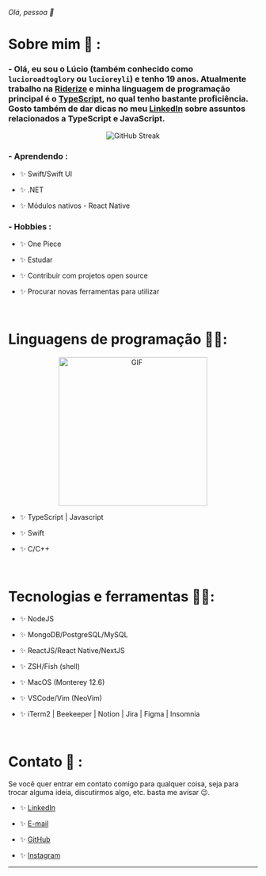 *Olá, pessoa 👋*
# Sobre mim 💬 :

### - Olá, eu sou o Lúcio (também conhecido como `lucioroadtoglory` ou `lucioreyli`) e tenho 19 anos. Atualmente trabalho na [Riderize](https://www.linkedin.com/company/riderize/) e minha linguagem de programação principal é o [TypeScript](https://www.typescriptlang.org), no qual tenho bastante proficiência. Gosto também de dar dicas no meu [LinkedIn](https://www.linkedin.com/in/lucioandradejr) sobre assuntos relacionados a TypeScript e JavaScript.

<div  align="center">
  <p>

![GitHub Streak](https://streak-stats.demolab.com/?user=lucioroadtoglory&theme=dark)
      
  </p>
</div>
  
### - Aprendendo :

- ✨ Swift/Swift UI

- ✨ .NET

- ✨ Módulos nativos - React Native

### - Hobbies :

- ✨ One Piece

- ✨ Estudar

- ✨ Contribuir com projetos open source

- ✨ Procurar novas ferramentas para utilizar

</br>

# Linguagens de programação 👨‍💻:

<div  align="center">
  <img      width="300"  alt="GIF"  align="center"  src="https://c.tenor.com/RyRSYTTNxOgAAAAC/vinsmoke-sanji-cooking.gif">
</div>

- ✨ TypeScript | Javascript

- ✨ Swift

- ✨ C/C++

</br>

# Tecnologias e ferramentas 👨‍💻:

- ✨ NodeJS

- ✨ MongoDB/PostgreSQL/MySQL

- ✨ ReactJS/React Native/NextJS

- ✨ ZSH/Fish (shell)

- ✨ MacOS (Monterey 12.6)

- ✨ VSCode/Vim (NeoVim)

- ✨ iTerm2 | Beekeeper | Notion | Jira | Figma | Insomnia

</br>

# Contato 📧 :

Se você quer entrar em contato comigo para qualquer coisa, seja para trocar alguma ideia, discutirmos algo, etc. basta me avisar 😉.

- ✨ <a href="https://linkedin.com/in/lucioandradejr">LinkedIn</a>

- ✨ <a href="mailto:lucioandradejr@gmail.com">E-mail</a>

- ✨ <a href="https://github.com/lucioroadtoglory">GitHub</a>

- ✨ <a href="https://instagram.com/lucioreyli">Instagram</a>

---
